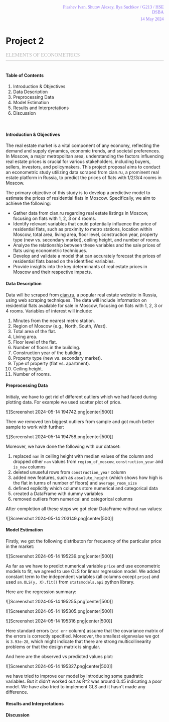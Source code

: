 <div style="
display: flex;
width: 100%;
font: 300 14px IBM Plex Sans;
color: #8E72F3;
text-align: right;
margin-bottom: 0;">
	<div style="display: inline-block; width: 40%;">
	</div>
	<div style="display: inline-block;">
		<p style="margin: 5px 0 6px 0">Piashev Ivan, Shutov Alexey, Ilya Suchkov / G213 / HSE DSBA</p>
		<p style="margin: 6px 0 5px 0">14 May 2024</p>
	</div>
</div>

# Project 2
<p style="
font: 300 16px IBM Plex Sans;
color: #b9b9b9;
text-align: left;
text-transform: uppercase;
margin-bottom: 0;
margin-top: 0;
border-bottom: 2px solid gainsboro;
padding-bottom: 8;">
Elements of econometrics
</p>
<br>

#### Table of Contents

1. Introduction & Objectives
2. Data Description
3. Preprocessing Data
4. Model Estimation
5. Results and Interpretations
6. Discussion

<br>

#### Introduction & Objectives

The real estate market is a vital component of any economy, reflecting the demand and supply dynamics, economic trends, and societal preferences. In Moscow, a major metropolitan area, understanding the factors influencing real estate prices is crucial for various stakeholders, including buyers, sellers, investors, and policymakers. This project proposal aims to conduct an econometric study utilizing data scraped from cian.ru, a prominent real estate platform in Russia, to predict the prices of flats with 1/2/3/4 rooms in Moscow.

The primary objective of this study is to develop a predictive model to estimate the prices of residential flats in Moscow. Specifically, we aim to achieve the following:

- Gather data from cian.ru regarding real estate listings in Moscow, focusing on flats with 1, 2, 3 or 4 rooms.
- Identify relevant variables that could potentially influence the price of residential flats, such as proximity to metro stations, location within Moscow, total area, living area, floor level, construction year, property type (new vs. secondary market), ceiling height, and number of rooms.
- Analyze the relationship between these variables and the sale prices of flats using econometric techniques.
- Develop and validate a model that can accurately forecast the prices of residential flats based on the identified variables.
- Provide insights into the key determinants of real estate prices in Moscow and their respective impacts.

#### Data Description

Data will be scraped from [cian.ru](https://cian.ru), a popular real estate website in Russia, using web scraping techniques. The data will include information on residential flats available for sale in Moscow, focusing on flats with 1, 2, 3 or 4 rooms. Variables of interest will include:

1. Minutes from the nearest metro station.
2. Region of Moscow (e.g., North, South, West).
3. Total area of the flat.
4. Living area.
5. Floor level of the flat.
6. Number of floors in the building.
7. Construction year of the building.
8. Property type (new vs. secondary market).
9. Type of property (flat vs. apartment).
10. Ceiling height.
11. Number of rooms.

#### Preprocessing Data

Initialy, we have to get rid of different outliers which we had faced during plotting data. For example we used scatter plot of price.

![[Screenshot 2024-05-14 194742.png|center|500]]

Then we removed ten biggest outliers from sample and got much better sample to work with further:

![[Screenshot 2024-05-14 194758.png|center|500]]

Moreover, we have done the following with our dataset:
1. replaced `nan` in ceiling height with median values of the column and dropped other `nan` values from `region_of_moscow`, `construction_year` and `is_new` columns
2. deleted unuseful rows from `construction_year` column
3. added new features, such as `absolute_height` (which shows how high is the flat in turms of number of floors) and `average_room_size`
4. defined explicitly which columns store numerical and categorical data
5. created a DataFrame with dummy variables
6. removed outliers from numerical and categorical columns

After completion all these steps we got clear DataFrame without `nan` values:

![[Screenshot 2024-05-14 203149.png|center|500]]

#### Model Estimation

Firstly, we got the following distributon for frequency of the particular price in the market:

![[Screenshot 2024-05-14 195239.png|center|500]]

As far as we have to predict numerical variable `price` and use econometric models to fit, we agreed to use OLS for linear regression model. We added constant term to the independent variables (all columns except `price`) and used `sm.OLS(y, X).fit()` from `statsmodels.api` python library. 

Here are the regression summary:

![[Screenshot 2024-05-14 195255.png|center|500]]

![[Screenshot 2024-05-14 195305.png|center|500]]

![[Screenshot 2024-05-14 195316.png|center|500]]

Here standard errors (`std err` column) assume that the covariance matrix of the errors is correctly specified. Moreover, the smallest eigenvalue we got is `3.93e-28`, which might indicate that there are strong multicollinearity problems or that the design matrix is singular.

And here are the observed vs predicted values plot:

![[Screenshot 2024-05-14 195327.png|center|500]]

we have tried to improve our model by introducing some quadratic variables. But it didn’t worked out as R^2 was around 0.45 indicating a poor model. 
We have also tried to implement GLS and it hasn't made any difference. 


#### Results and Interpretations

#### Discussion
